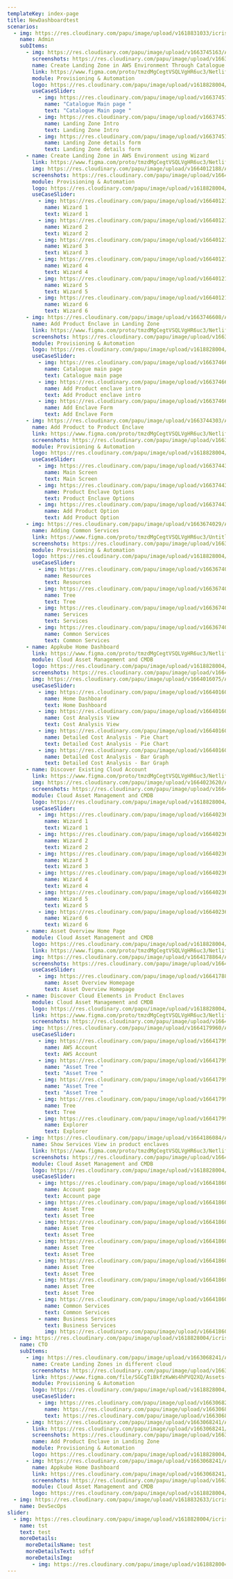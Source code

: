 ```yaml
---
templateKey: index-page
title: NewDashboardtest
scenarios:
  - img: https://res.cloudinary.com/papu/image/upload/v1618831033/icrisat/4Requestor/Requisitioner_gdqhmt.svg
    name: Admin
    subItems:
      - img: https://res.cloudinary.com/papu/image/upload/v1663745163/AppKube/Provisioning%20and%20Automation/1%20Create%20Landing%20Zone/DevCat2-2_v5mhtr.png
        screenshots: https://res.cloudinary.com/papu/image/upload/v1663745163/AppKube/Provisioning%20and%20Automation/1%20Create%20Landing%20Zone/DevCat2-2_v5mhtr.png
        name: Create Landing Zone in AWS Environment Through Catalogue
        link: https://www.figma.com/proto/tmzdMgCegtVSQLVgHR6uc3/Netlifi-Usecase-file?page-id=0%3A1&node-id=18%3A4668&viewport=285%2C615%2C0.1&scaling=scale-down&starting-point-node-id=18%3A4668&show-proto-sidebar=1
        module: Provisioning & Automation
        logo: https://res.cloudinary.com/papu/image/upload/v1618828004/icrisat/2General-Director/Director_General_cbam6k.svg
        useCaseSlider:
          - img: https://res.cloudinary.com/papu/image/upload/v1663745163/AppKube/Provisioning%20and%20Automation/1%20Create%20Landing%20Zone/DevCat2-2_v5mhtr.png
            name: "Catalogue Main page "
            text: "Catalogue Main page "
          - img: https://res.cloudinary.com/papu/image/upload/v1663745162/AppKube/Provisioning%20and%20Automation/1%20Create%20Landing%20Zone/AWS_Landing_zone_1_gl2rwd.png
            name: Landing Zone Intro
            text: Landing Zone Intro
          - img: https://res.cloudinary.com/papu/image/upload/v1663745162/AppKube/Provisioning%20and%20Automation/1%20Create%20Landing%20Zone/AWS_Landing_zone_1_form_ltmqkj.png
            name: Landing Zone details form
            text: Landing Zone details form
      - name: Create Landing Zone in AWS Environment using Wizard
        link: https://www.figma.com/proto/tmzdMgCegtVSQLVgHR6uc3/Netlifi-Usecase-file?page-id=0%3A1&node-id=28%3A7444&viewport=319%2C848%2C0.08&scaling=scale-down&starting-point-node-id=28%3A7444&show-proto-sidebar=1
        img: https://res.cloudinary.com/papu/image/upload/v1664012188/AppKube/Provisioning%20and%20Automation/1.1%20Create%20Landing%20Zone%20Using%20Wizard/New_Env_Wizard_1_dx0zci.png
        screenshots: https://res.cloudinary.com/papu/image/upload/v1664012188/AppKube/Provisioning%20and%20Automation/1.1%20Create%20Landing%20Zone%20Using%20Wizard/New_Env_Wizard_1_dx0zci.png
        module: Provisioning & Automation
        logo: https://res.cloudinary.com/papu/image/upload/v1618828004/icrisat/2General-Director/Director_General_cbam6k.svg
        useCaseSlider:
          - img: https://res.cloudinary.com/papu/image/upload/v1664012188/AppKube/Provisioning%20and%20Automation/1.1%20Create%20Landing%20Zone%20Using%20Wizard/New_Env_Wizard_1_dx0zci.png
            name: Wizard 1
            text: Wizard 1
          - img: https://res.cloudinary.com/papu/image/upload/v1664012188/AppKube/Provisioning%20and%20Automation/1.1%20Create%20Landing%20Zone%20Using%20Wizard/New_Env_Wizard_2_ychbik.png
            name: Wizard 2
            text: Wizard 2
          - img: https://res.cloudinary.com/papu/image/upload/v1664012188/AppKube/Provisioning%20and%20Automation/1.1%20Create%20Landing%20Zone%20Using%20Wizard/New_Env_Wizard_3_ad6jn4.png
            name: Wizard 3
            text: Wizard 3
          - img: https://res.cloudinary.com/papu/image/upload/v1664012188/AppKube/Provisioning%20and%20Automation/1.1%20Create%20Landing%20Zone%20Using%20Wizard/New_Env_Wizard_4_jyak0k.png
            name: Wizard 4
            text: Wizard 4
          - img: https://res.cloudinary.com/papu/image/upload/v1664012188/AppKube/Provisioning%20and%20Automation/1.1%20Create%20Landing%20Zone%20Using%20Wizard/New_Env_Wizard_5_p5vq7p.png
            name: Wizard 5
            text: Wizard 5
          - img: https://res.cloudinary.com/papu/image/upload/v1664012188/AppKube/Provisioning%20and%20Automation/1.1%20Create%20Landing%20Zone%20Using%20Wizard/New_Env_Wizard_6_othhj3.png
            name: Wizard 6
            text: Wizard 6
      - img: https://res.cloudinary.com/papu/image/upload/v1663746608/AppKube/Provisioning%20and%20Automation/2%20Add%20Product%20Enclave%20to%20Landing%20zone/DevCat2-2_uyqtfq.png
        name: Add Product Enclave in Landing Zone
        link: https://www.figma.com/proto/tmzdMgCegtVSQLVgHR6uc3/Netlifi-Usecase-file?page-id=0%3A1&node-id=21%3A6058&viewport=362%2C526%2C0.05&scaling=scale-down&starting-point-node-id=21%3A6058&show-proto-sidebar=1
        screenshots: https://res.cloudinary.com/papu/image/upload/v1663746608/AppKube/Provisioning%20and%20Automation/2%20Add%20Product%20Enclave%20to%20Landing%20zone/DevCat2-2_uyqtfq.png
        module: Provisioning & Automation
        logo: https://res.cloudinary.com/papu/image/upload/v1618828004/icrisat/2General-Director/Director_General_cbam6k.svg
        useCaseSlider:
          - img: https://res.cloudinary.com/papu/image/upload/v1663746608/AppKube/Provisioning%20and%20Automation/2%20Add%20Product%20Enclave%20to%20Landing%20zone/DevCat2-2_uyqtfq.png
            name: Catalogue main page
            text: Catalogue main page
          - img: https://res.cloudinary.com/papu/image/upload/v1663746608/AppKube/Provisioning%20and%20Automation/2%20Add%20Product%20Enclave%20to%20Landing%20zone/AWS_Product_enclave_1_mo7nhz.png
            name: Add Product enclave intro
            text: Add Product enclave intro
          - img: https://res.cloudinary.com/papu/image/upload/v1663746608/AppKube/Provisioning%20and%20Automation/2%20Add%20Product%20Enclave%20to%20Landing%20zone/AWS_product_Enclave_2_wdvrv1.png
            name: Add Enclave Form
            text: Add Enclave Form
      - img: https://res.cloudinary.com/papu/image/upload/v1663744303/AppKube/Provisioning%20and%20Automation/5%20Adding%20Product%20to%20Product%20Enclave/Screenshot_pifpjl.png
        name: Add Product to Product Enclave
        link: https://www.figma.com/proto/tmzdMgCegtVSQLVgHR6uc3/Netlifi-Usecase-file?page-id=0%3A1&node-id=14%3A3754&viewport=102%2C78%2C0.17&scaling=scale-down&starting-point-node-id=14%3A3754&show-proto-sidebar=1
        screenshots: https://res.cloudinary.com/papu/image/upload/v1663744303/AppKube/Provisioning%20and%20Automation/5%20Adding%20Product%20to%20Product%20Enclave/Screenshot_pifpjl.png
        module: Provisioning & Automation
        logo: https://res.cloudinary.com/papu/image/upload/v1618828004/icrisat/2General-Director/Director_General_cbam6k.svg
        useCaseSlider:
          - img: https://res.cloudinary.com/papu/image/upload/v1663744303/AppKube/Provisioning%20and%20Automation/5%20Adding%20Product%20to%20Product%20Enclave/Home_Dashboard_rbwlsx.png
            name: Main Screen
            text: Main Screen
          - img: https://res.cloudinary.com/papu/image/upload/v1663744303/AppKube/Provisioning%20and%20Automation/5%20Adding%20Product%20to%20Product%20Enclave/Screenshot_pifpjl.png
            name: Product Enclave Options
            text: Product Enclave Options
          - img: https://res.cloudinary.com/papu/image/upload/v1663744302/AppKube/Provisioning%20and%20Automation/5%20Adding%20Product%20to%20Product%20Enclave/Component_34_u9tqud.png
            name: Add Product Option
            text: Add Product Option
      - img: https://res.cloudinary.com/papu/image/upload/v1663674029/AppKube/Provisioning%20and%20Automation/4%20Adding%20common%20services/AWS_Account_-_Asset_tree-2_wdyz4y.png
        name: Adding Common Services
        link: https://www.figma.com/proto/tmzdMgCegtVSQLVgHR6uc3/Untitled?page-id=0%3A1&node-id=1%3A1437&viewport=76%2C239%2C0.07&scaling=scale-down&starting-point-node-id=1%3A1437
        screenshots: https://res.cloudinary.com/papu/image/upload/v1663674029/AppKube/Provisioning%20and%20Automation/4%20Adding%20common%20services/AWS_Account_-_Asset_tree-2_wdyz4y.png
        module: Provisioning & Automation
        logo: https://res.cloudinary.com/papu/image/upload/v1618828004/icrisat/2General-Director/Director_General_cbam6k.svg
        useCaseSlider:
          - img: https://res.cloudinary.com/papu/image/upload/v1663674029/AppKube/Provisioning%20and%20Automation/4%20Adding%20common%20services/AWS_Account_-_Asset_tree-2_wdyz4y.png
            name: Resources
            text: Resources
          - img: https://res.cloudinary.com/papu/image/upload/v1663674028/AppKube/Provisioning%20and%20Automation/4%20Adding%20common%20services/AWS_Account_-_Asset_tree_2-5_eam5dr.png
            name: Tree
            text: Tree
          - img: https://res.cloudinary.com/papu/image/upload/v1663674028/AppKube/Provisioning%20and%20Automation/4%20Adding%20common%20services/AWS_Account_-_Asset_tree_2-6_k4grve.png
            name: Services
            text: Services
          - img: https://res.cloudinary.com/papu/image/upload/v1663674029/AppKube/Provisioning%20and%20Automation/4%20Adding%20common%20services/AWS_Account_-Asset_tree_2-14_mqn1s0.png
            name: Common Services
            text: Common Services
      - name: Appkube Home Dashboard
        link: https://www.figma.com/proto/tmzdMgCegtVSQLVgHR6uc3/Netlifi-Usecase-file?page-id=0%3A1&node-id=31%3A12193&viewport=193%2C-98%2C0.04&scaling=scale-down&starting-point-node-id=31%3A12193&show-proto-sidebar=1
        module: Cloud Asset Management and CMDB
        logo: https://res.cloudinary.com/papu/image/upload/v1618828004/icrisat/2General-Director/Director_General_cbam6k.svg
        screenshots: https://res.cloudinary.com/papu/image/upload/v1664016075/AppKube/Cloud%20Asset%20Management%20and%20CMDB/1%20Home%20Dashboard/Home_Dashboard_snc29c.png
        img: https://res.cloudinary.com/papu/image/upload/v1664016075/AppKube/Cloud%20Asset%20Management%20and%20CMDB/1%20Home%20Dashboard/Home_Dashboard_snc29c.png
        useCaseSlider:
          - img: https://res.cloudinary.com/papu/image/upload/v1664016075/AppKube/Cloud%20Asset%20Management%20and%20CMDB/1%20Home%20Dashboard/Home_Dashboard_snc29c.png
            name: Home Dashboard
            text: Home Dashboard
          - img: https://res.cloudinary.com/papu/image/upload/v1664016075/AppKube/Cloud%20Asset%20Management%20and%20CMDB/1%20Home%20Dashboard/Home_Dashboard_-_2_kbzy3f.png
            name: Cost Analysis View
            text: Cost Analysis View
          - img: https://res.cloudinary.com/papu/image/upload/v1664016075/AppKube/Cloud%20Asset%20Management%20and%20CMDB/1%20Home%20Dashboard/Product_Pie_Chart_wwf25p.png
            name: Detailed Cost Analysis - Pie Chart
            text: Detailed Cost Analysis - Pie Chart
          - img: https://res.cloudinary.com/papu/image/upload/v1664016075/AppKube/Cloud%20Asset%20Management%20and%20CMDB/1%20Home%20Dashboard/Product_Bar_chart_dhsyut.png
            name: Detailed Cost Analysis - Bar Graph
            text: Detailed Cost Analysis - Bar Graph
      - name: Discover Existing Cloud Account
        link: https://www.figma.com/proto/tmzdMgCegtVSQLVgHR6uc3/Netlifi-Usecase-file?page-id=0%3A1&node-id=33%3A13345&viewport=302%2C-321%2C0.03&scaling=scale-down&starting-point-node-id=33%3A13345&show-proto-sidebar=1
        img: https://res.cloudinary.com/papu/image/upload/v1664023620/AppKube/Cloud%20Asset%20Management%20and%20CMDB/2%20Discover%20Existing%20Cloud%20Accout/New_Env_Wizard_1_u7fvko.png
        screenshots: https://res.cloudinary.com/papu/image/upload/v1664023620/AppKube/Cloud%20Asset%20Management%20and%20CMDB/2%20Discover%20Existing%20Cloud%20Accout/New_Env_Wizard_1_u7fvko.png
        module: Cloud Asset Management and CMDB
        logo: https://res.cloudinary.com/papu/image/upload/v1618828004/icrisat/2General-Director/Director_General_cbam6k.svg
        useCaseSlider:
          - img: https://res.cloudinary.com/papu/image/upload/v1664023620/AppKube/Cloud%20Asset%20Management%20and%20CMDB/2%20Discover%20Existing%20Cloud%20Accout/New_Env_Wizard_1_u7fvko.png
            name: Wizard 1
            text: Wizard 1
          - img: https://res.cloudinary.com/papu/image/upload/v1664023620/AppKube/Cloud%20Asset%20Management%20and%20CMDB/2%20Discover%20Existing%20Cloud%20Accout/New_Env_Wizard_2_lgmjke.png
            name: Wizard 2
            text: Wizard 2
          - img: https://res.cloudinary.com/papu/image/upload/v1664023620/AppKube/Cloud%20Asset%20Management%20and%20CMDB/2%20Discover%20Existing%20Cloud%20Accout/New_Env_Wizard_3_rimcvl.png
            name: Wizard 3
            text: Wizard 3
          - img: https://res.cloudinary.com/papu/image/upload/v1664023620/AppKube/Cloud%20Asset%20Management%20and%20CMDB/2%20Discover%20Existing%20Cloud%20Accout/New_Env_Wizard_4_g1okez.png
            name: Wizard 4
            text: Wizard 4
          - img: https://res.cloudinary.com/papu/image/upload/v1664023620/AppKube/Cloud%20Asset%20Management%20and%20CMDB/2%20Discover%20Existing%20Cloud%20Accout/New_Env_Wizard_5_khixk7.png
            name: Wizard 5
            text: Wizard 5
          - img: https://res.cloudinary.com/papu/image/upload/v1664023620/AppKube/Cloud%20Asset%20Management%20and%20CMDB/2%20Discover%20Existing%20Cloud%20Accout/New_Env_Wizard_6_nit7oo.png
            name: Wizard 6
            text: Wizard 6
      - name: Asset Overview Home Page
        module: Cloud Asset Management and CMDB
        logo: https://res.cloudinary.com/papu/image/upload/v1618828004/icrisat/2General-Director/Director_General_cbam6k.svg
        link: https://www.figma.com/proto/tmzdMgCegtVSQLVgHR6uc3/Netlifi-Usecase-file?page-id=0%3A1&node-id=37%3A15763&viewport=279%2C-826%2C0.05&scaling=scale-down&starting-point-node-id=37%3A15763&show-proto-sidebar=1
        img: https://res.cloudinary.com/papu/image/upload/v1664178864/AppKube/Cloud%20Asset%20Management%20and%20CMDB/3%20Asset%20Overview%20Homepage/Home_Dashboard_g9kftn.png
        screenshots: https://res.cloudinary.com/papu/image/upload/v1664178864/AppKube/Cloud%20Asset%20Management%20and%20CMDB/3%20Asset%20Overview%20Homepage/Home_Dashboard_g9kftn.png
        useCaseSlider:
          - img: https://res.cloudinary.com/papu/image/upload/v1664178864/AppKube/Cloud%20Asset%20Management%20and%20CMDB/3%20Asset%20Overview%20Homepage/Home_Dashboard_g9kftn.png
            name: Asset Overview Homepage
            text: Asset Overview Homepage
      - name: Discover Cloud Elements in Product Enclaves
        module: Cloud Asset Management and CMDB
        logo: https://res.cloudinary.com/papu/image/upload/v1618828004/icrisat/2General-Director/Director_General_cbam6k.svg
        link: https://www.figma.com/proto/tmzdMgCegtVSQLVgHR6uc3/Netlifi-Usecase-file?page-id=0%3A1&node-id=37%3A16358&viewport=184%2C-681%2C0.04&scaling=scale-down&starting-point-node-id=37%3A16358&show-proto-sidebar=1
        screenshots: https://res.cloudinary.com/papu/image/upload/v1664179960/AppKube/Cloud%20Asset%20Management%20and%20CMDB/4%20Discover%20Cloud%20Elements%20in%20Product%20Enclaves/AWS_Account_otlxtz.png
        img: https://res.cloudinary.com/papu/image/upload/v1664179960/AppKube/Cloud%20Asset%20Management%20and%20CMDB/4%20Discover%20Cloud%20Elements%20in%20Product%20Enclaves/AWS_Account_otlxtz.png
        useCaseSlider:
          - img: https://res.cloudinary.com/papu/image/upload/v1664179960/AppKube/Cloud%20Asset%20Management%20and%20CMDB/4%20Discover%20Cloud%20Elements%20in%20Product%20Enclaves/AWS_Account_otlxtz.png
            name: AWS Account
            text: AWS Account
          - img: https://res.cloudinary.com/papu/image/upload/v1664179960/AppKube/Cloud%20Asset%20Management%20and%20CMDB/4%20Discover%20Cloud%20Elements%20in%20Product%20Enclaves/AWS_Account_-_Asset_tree_1_nkzh7k.png
            name: "Asset Tree "
            text: "Asset Tree "
          - img: https://res.cloudinary.com/papu/image/upload/v1664179960/AppKube/Cloud%20Asset%20Management%20and%20CMDB/4%20Discover%20Cloud%20Elements%20in%20Product%20Enclaves/AWS_Account_-_Asset_tree_2_io9thy.png
            name: "Asset Tree "
            text: "Asset Tree "
          - img: https://res.cloudinary.com/papu/image/upload/v1664179960/AppKube/Cloud%20Asset%20Management%20and%20CMDB/4%20Discover%20Cloud%20Elements%20in%20Product%20Enclaves/Node_Main_tab_-_2_at8fyf.png
            name: Tree
            text: Tree
          - img: https://res.cloudinary.com/papu/image/upload/v1664179960/AppKube/Cloud%20Asset%20Management%20and%20CMDB/4%20Discover%20Cloud%20Elements%20in%20Product%20Enclaves/Node_Main_tab_-_2_at8fyf.png
            name: Explorer
            text: Explorer
      - img: https://res.cloudinary.com/papu/image/upload/v1664186084/AppKube/Cloud%20Asset%20Management%20and%20CMDB/5%20Usecase%205_Show%20Services%20View%20in%20product%20enclaves/2AWS_Account_-_Asset_tree_1-2_mh61qd.png
        name: Show Services View in product enclaves
        link: https://www.figma.com/proto/tmzdMgCegtVSQLVgHR6uc3/Netlifi-Usecase-file?page-id=0%3A1&node-id=39%3A21520&viewport=479%2C-712%2C0.04&scaling=scale-down&starting-point-node-id=39%3A21520&show-proto-sidebar=1
        screenshots: https://res.cloudinary.com/papu/image/upload/v1664186084/AppKube/Cloud%20Asset%20Management%20and%20CMDB/5%20Usecase%205_Show%20Services%20View%20in%20product%20enclaves/2AWS_Account_-_Asset_tree_1-2_mh61qd.png
        module: Cloud Asset Management and CMDB
        logo: https://res.cloudinary.com/papu/image/upload/v1618828004/icrisat/2General-Director/Director_General_cbam6k.svg
        useCaseSlider:
          - img: https://res.cloudinary.com/papu/image/upload/v1664186084/AppKube/Cloud%20Asset%20Management%20and%20CMDB/5%20Usecase%205_Show%20Services%20View%20in%20product%20enclaves/1AWS_Account_-_Asset_tree-2_jtgazb.png
            name: Account page
            text: Account page
          - img: https://res.cloudinary.com/papu/image/upload/v1664186084/AppKube/Cloud%20Asset%20Management%20and%20CMDB/5%20Usecase%205_Show%20Services%20View%20in%20product%20enclaves/2AWS_Account_-_Asset_tree_1-2_mh61qd.png
            name: Asset Tree
            text: Asset Tree
          - img: https://res.cloudinary.com/papu/image/upload/v1664186084/AppKube/Cloud%20Asset%20Management%20and%20CMDB/5%20Usecase%205_Show%20Services%20View%20in%20product%20enclaves/3AWS_Account_-_Asset_tree_2-5_vdvhtn.png
            name: Asset Tree
            text: Asset Tree
          - img: https://res.cloudinary.com/papu/image/upload/v1664186085/AppKube/Cloud%20Asset%20Management%20and%20CMDB/5%20Usecase%205_Show%20Services%20View%20in%20product%20enclaves/4AWS_Account_-_Asset_tree_2-6_ft6dft.png
            name: Asset Tree
            text: Asset Tree
          - img: https://res.cloudinary.com/papu/image/upload/v1664186085/AppKube/Cloud%20Asset%20Management%20and%20CMDB/5%20Usecase%205_Show%20Services%20View%20in%20product%20enclaves/5AWS_Account_-Asset_tree_2-14_jhzzuy.png
            name: Asset Tree
            text: Asset Tree
          - img: https://res.cloudinary.com/papu/image/upload/v1664186084/AppKube/Cloud%20Asset%20Management%20and%20CMDB/5%20Usecase%205_Show%20Services%20View%20in%20product%20enclaves/6AWS_Account_-_Asset_tree_2-17_n53tuu.png
            name: Asset Tree
            text: Asset Tree
          - img: https://res.cloudinary.com/papu/image/upload/v1664186084/AppKube/Cloud%20Asset%20Management%20and%20CMDB/5%20Usecase%205_Show%20Services%20View%20in%20product%20enclaves/7AWS_Account_-_Asset_tree_2-18_prg4f7.png
            name: Common Services
            text: Common Services
          - name: Business Services
            text: Business Services
            img: https://res.cloudinary.com/papu/image/upload/v1664186084/AppKube/Cloud%20Asset%20Management%20and%20CMDB/5%20Usecase%205_Show%20Services%20View%20in%20product%20enclaves/8AWS_Account_-_Asset_tree_-_6_a4aecp.png
  - img: https://res.cloudinary.com/papu/image/upload/v1618828004/icrisat/2General-Director/Director_General_cbam6k.svg
    name: CTO
    subItems:
      - img: https://res.cloudinary.com/papu/image/upload/v1663068241/AppKube/Home_Dashboard_12_ysfsrm.png
        name: Create Landing Zones in different cloud
        screenshots: https://res.cloudinary.com/papu/image/upload/v1663068241/AppKube/Home_Dashboard_12_ysfsrm.png
        link: https://www.figma.com/file/SGCgTiBkfzKwWs4hPVQ2XQ/Assets-Management?node-id=0%3A1
        module: Provisioning & Automation
        logo: https://res.cloudinary.com/papu/image/upload/v1618828004/icrisat/2General-Director/Director_General_cbam6k.svg
        useCaseSlider:
          - img: https://res.cloudinary.com/papu/image/upload/v1663068241/AppKube/Home_Dashboard_12_ysfsrm.png
            name: https://res.cloudinary.com/papu/image/upload/v1663068241/AppKube/Home_Dashboard_12_ysfsrm.png
            text: https://res.cloudinary.com/papu/image/upload/v1663068241/AppKube/Home_Dashboard_12_ysfsrm.png
      - img: https://res.cloudinary.com/papu/image/upload/v1663068241/AppKube/Home_Dashboard_12_ysfsrm.png
        link: https://res.cloudinary.com/papu/image/upload/v1663068241/AppKube/Home_Dashboard_12_ysfsrm.png
        screenshots: https://res.cloudinary.com/papu/image/upload/v1663068241/AppKube/Home_Dashboard_12_ysfsrm.png
        name: Add Product Enclave in Landing Zone
        module: Provisioning & Automation
        logo: https://res.cloudinary.com/papu/image/upload/v1618828004/icrisat/2General-Director/Director_General_cbam6k.svg
      - img: https://res.cloudinary.com/papu/image/upload/v1663068241/AppKube/Home_Dashboard_12_ysfsrm.png
        name: Appkube Home Dashboard
        link: https://res.cloudinary.com/papu/image/upload/v1663068241/AppKube/Home_Dashboard_12_ysfsrm.png
        screenshots: https://res.cloudinary.com/papu/image/upload/v1663068241/AppKube/Home_Dashboard_12_ysfsrm.png
        module: Cloud Asset Management and CMDB
        logo: https://res.cloudinary.com/papu/image/upload/v1618828004/icrisat/2General-Director/Director_General_cbam6k.svg
  - img: https://res.cloudinary.com/papu/image/upload/v1618832633/icrisat/5Vendor-portal/Vendor_grre9u.svg
    name: DevSecOps
slider:
  - img: https://res.cloudinary.com/papu/image/upload/v1618828004/icrisat/2General-Director/Director_General_cbam6k.svg
    name: tst
    text: test
    moreDetails:
      moreDetailsName: test
      moreDetailsText: sdfsf
      moreDetailsImg:
        - img: https://res.cloudinary.com/papu/image/upload/v1618828004/icrisat/2General-Director/Director_General_cbam6k.svg
---
```

